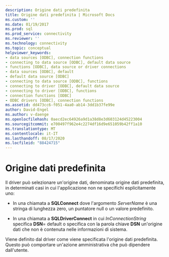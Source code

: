 ```yaml
---
description: Origine dati predefinita
title: Origine dati predefinita | Microsoft Docs
ms.custom: ''
ms.date: 01/19/2017
ms.prod: sql
ms.prod_service: connectivity
ms.reviewer: ''
ms.technology: connectivity
ms.topic: conceptual
helpviewer_keywords:
- data sources [ODBC], connection functions
- connecting to data source [ODBC], default data source
- functions [ODBC], data source or driver connections
- data sources [ODBC], default
- default data source [ODBC]
- connecting to data source [ODBC], functions
- connecting to driver [ODBC], default data source
- connecting to driver [ODBC], functions
- connection functions [ODBC]
- ODBC drivers [ODBC], connection functions
ms.assetid: dd473cc6-f051-4aa0-ab14-3dd1b37fe99e
author: David-Engel
ms.author: v-daenge
ms.openlocfilehash: 0aecd2ec64926a9d1a38d8e3d603124d45223004
ms.sourcegitcommit: e700497f962e4c2274df16d9e651059b42ff1a10
ms.translationtype: MT
ms.contentlocale: it-IT
ms.lasthandoff: 08/17/2020
ms.locfileid: "88424715"
---
```

# <a name="default-data-source"></a>Origine dati predefinita
Il driver può selezionare un'origine dati, denominata origine dati predefinita, in determinati casi in cui l'applicazione non ne specifichi esplicitamente uno:  
  
-   In una chiamata a **SQLConnect** dove l'argomento *ServerName* è una stringa di lunghezza zero, un puntatore null o un valore predefinito.  
  
-   In una chiamata a **SQLDriverConnect** in cui *InConnectionString* specifica **DSN**= default o specifica con la parola chiave **DSN** un'origine dati che non è contenuta nelle informazioni di sistema.  
  
 Viene definito dal driver come viene specificata l'origine dati predefinita. Questo può comportare un'azione amministrativa che può dipendere dall'utente.
